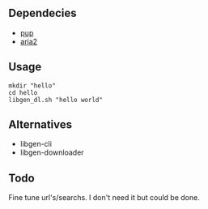 ## Dependecies

- [pup](https://github.com/ericchiang/pup)
- [aria2](https://github.com/aria2/aria2)

## Usage

```
mkdir "hello"
cd hello
libgen_dl.sh "hello world"
```

## Alternatives
- libgen-cli
- libgen-downloader

## Todo
Fine tune url's/searchs. I don't need it but could be done.
